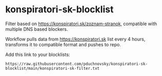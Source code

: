# konspiratori-sk-blocklist

Filter based on https://konspiratori.sk/zoznam-stranok, compatible with multiple DNS based blockers.

Workflow pulls data from https://konspiratori.sk list every 4 hours, transforms it to compatible format and pushes to repo.

Add this link to your blocklists:
```
https://raw.githubusercontent.com/pduchnovsky/konspiratori-sk-blocklist/main/konspiratori-sk-filter.txt
```
